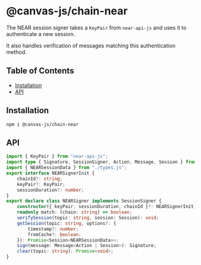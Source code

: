 # @canvas-js/chain-near

The NEAR session signer takes a `KeyPair` from `near-api-js` and uses it to authenticate a new session.

It also handles verification of messages matching this authentication method.

## Table of Contents

- [Installation](#installation)
- [API](#api)

## Installation

```
npm i @canvas-js/chain-near
```

## API

```ts
import { KeyPair } from "near-api-js";
import type { Signature, SessionSigner, Action, Message, Session } from "@canvas-js/interfaces";
import { NEARSessionData } from "./types.js";
export interface NEARSignerInit {
    chainId?: string;
    keyPair?: KeyPair;
    sessionDuration?: number;
}
export declare class NEARSigner implements SessionSigner {
    constructor({ keyPair, sessionDuration, chainId }?: NEARSignerInit);
    readonly match: (chain: string) => boolean;
    verifySession(topic: string, session: Session): void;
    getSession(topic: string, options?: {
        timestamp?: number;
        fromCache?: boolean;
    }): Promise<Session<NEARSessionData>>;
    sign(message: Message<Action | Session>): Signature;
    clear(topic: string): Promise<void>;
}
```